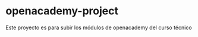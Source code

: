 openacademy-project
===================

Este proyecto es para subir los módulos de openacademy del curso técnico
